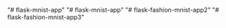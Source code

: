 "# flask-mnist-app" 
"# flask-mnist-app" 
"# flask-fashion-mnist-app2" 
"# flask-fashion-mnist-app3" 
